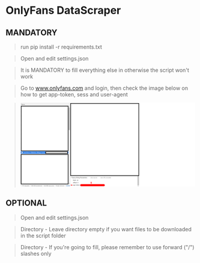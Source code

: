 OnlyFans DataScraper
=============

MANDATORY
-------------

> run pip install -r requirements.txt

> Open and edit settings.json

> It is MANDATORY to fill everything else in otherwise the script won't work

> Go to www.onlyfans.com and login, then check the image below on how to get app-token, sess and user-agent

> ![app-token](Examples/1.png)

  
OPTIONAL
-------------

> Open and edit settings.json

> Directory - Leave directory empty if you want files to be downloaded in the script folder

> Directory - If you're going to fill, please remember to use forward ("/") slashes only
